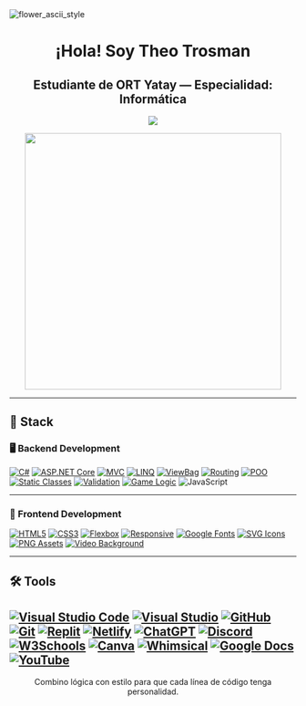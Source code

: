 <img src="https://github.com/user-attachments/assets/743c92d9-cc3a-47cc-9785-45785f718e43" alt="flower_ascii_style"/>

<h1 align="center">¡Hola! Soy Theo Trosman</h1>
<h2 align="center">Estudiante de ORT Yatay — Especialidad: Informática </h2>

<p align="center">
  <img src="https://github-readme-stats.vercel.app/api/top-langs/?username=Theotrosman&layout=compact&hide=TSQL&theme=chartreuse-light">
</p>
<p align="center">
  <img src="https://camo.githubusercontent.com/040d7e20f4131896397c8738b0dba5fbdab9799ad1985428e0c4b54317e0672a/68747470733a2f2f6769746875622d726561646d652d73747265616b2d73746174732e6865726f6b756170702e636f6d3f757365723d74755573756172696f267468656d653d6a6f6c6c7926646174655f666f726d61743d4d2532306a25354225324325323059253544" width="450" data-canonical-src="https://github-readme-streak-stats.herokuapp.com?user=tuUsuario&amp;theme=jolly&amp;date_format=M%20j%5B%2C%20Y%5D" style="max-width: 100%;"><img >
</p>

---

## 🧠 Stack

### 🖥️ Backend Development

[![C#](https://img.shields.io/badge/C%23-%23239120.svg?style=for-the-badge&logo=csharp&logoColor=white)](https://learn.microsoft.com/en-us/dotnet/csharp/)
[![ASP.NET Core](https://img.shields.io/badge/ASP.NET%20Core-512BD4.svg?style=for-the-badge&logo=dotnet&logoColor=white)](https://learn.microsoft.com/en-us/aspnet/core/)
[![MVC](https://img.shields.io/badge/MVC-Model%20View%20Controller-blueviolet?style=for-the-badge)](https://en.wikipedia.org/wiki/Model–view–controller)
[![LINQ](https://img.shields.io/badge/LINQ-Query%20Magic-blue?style=for-the-badge)](https://learn.microsoft.com/en-us/dotnet/csharp/programming-guide/concepts/linq/)
[![ViewBag](https://img.shields.io/badge/ViewBag-Dynamic%20Data-lightgrey?style=for-the-badge)](https://learn.microsoft.com/en-us/aspnet/core/mvc/views/overview)
[![Routing](https://img.shields.io/badge/Routing-Custom%20Paths-orange?style=for-the-badge)](https://learn.microsoft.com/en-us/aspnet/core/fundamentals/routing)
[![POO](https://img.shields.io/badge/POO-OOP%20Logic-darkgreen?style=for-the-badge)](https://learn.microsoft.com/en-us/dotnet/csharp/fundamentals/tutorials/oop)
[![Static Classes](https://img.shields.io/badge/Static%20Classes-Game%20State-blue?style=for-the-badge)](https://learn.microsoft.com/en-us/dotnet/csharp/programming-guide/classes-and-structs/static-classes-and-static-class-members)
[![Validation](https://img.shields.io/badge/Validation-User%20Input-critical?style=for-the-badge)](https://learn.microsoft.com/en-us/aspnet/core/mvc/models/validation)
[![Game Logic](https://img.shields.io/badge/Game%20Logic-Custom%20Rules-ff69b4?style=for-the-badge)](https://en.wikipedia.org/wiki/Game_logic)
![JavaScript](https://img.shields.io/badge/JavaScript-F7DF1E?style=for-the-badge&logo=javascript&logoColor=black)

---

### 🎨 Frontend Development

[![HTML5](https://img.shields.io/badge/HTML5-%23E34F26.svg?style=for-the-badge&logo=html5&logoColor=white)](https://developer.mozilla.org/en-US/docs/Web/HTML)
[![CSS3](https://img.shields.io/badge/CSS3-%231572B6.svg?style=for-the-badge&logo=css3&logoColor=white)](https://developer.mozilla.org/en-US/docs/Web/CSS)
[![Flexbox](https://img.shields.io/badge/Flexbox-Layout-%23F7DF1E.svg?style=for-the-badge&logo=css3&logoColor=black)](https://css-tricks.com/snippets/css/a-guide-to-flexbox/)
[![Responsive](https://img.shields.io/badge/Responsive%20Design-Adaptable-%2300C49A.svg?style=for-the-badge)](https://developer.mozilla.org/en-US/docs/Learn/CSS/CSS_layout/Responsive_Design)
[![Google Fonts](https://img.shields.io/badge/Google%20Fonts-Typography-%230074D9.svg?style=for-the-badge&logo=google&logoColor=white)](https://fonts.google.com/)
[![SVG Icons](https://img.shields.io/badge/SVG%20Icons-Scalable%20Graphics-orange?style=for-the-badge)](https://developer.mozilla.org/en-US/docs/Web/SVG)
[![PNG Assets](https://img.shields.io/badge/PNG%20Images-High%20Quality-blue?style=for-the-badge)](https://en.wikipedia.org/wiki/Portable_Network_Graphics)
[![Video Background](https://img.shields.io/badge/Video%20Background-Full%20Screen-red?style=for-the-badge)](https://developer.mozilla.org/en-US/docs/Web/HTML/Element/video) 

---

## 🛠️ Tools

[![Visual Studio Code](https://img.shields.io/badge/VSCode-007ACC.svg?style=for-the-badge&logo=visual-studio-code&logoColor=white)](https://code.visualstudio.com/)
[![Visual Studio](https://img.shields.io/badge/Visual%20Studio-5C2D91.svg?style=for-the-badge&logo=visual-studio&logoColor=white)](https://visualstudio.microsoft.com/)
[![GitHub](https://img.shields.io/badge/GitHub-181717.svg?style=for-the-badge&logo=github&logoColor=white)](https://github.com/theotrosman)
[![Git](https://img.shields.io/badge/Git-F05032.svg?style=for-the-badge&logo=git&logoColor=white)](https://git-scm.com/)
[![Replit](https://img.shields.io/badge/Replit-667881.svg?style=for-the-badge&logo=replit&logoColor=white)](https://replit.com/)
[![Netlify](https://img.shields.io/badge/Netlify-00C7B7.svg?style=for-the-badge&logo=netlify&logoColor=white)](https://www.netlify.com/)
[![ChatGPT](https://img.shields.io/badge/ChatGPT-10a37f.svg?style=for-the-badge&logo=openai&logoColor=white)](https://chat.openai.com/)
[![Discord](https://img.shields.io/badge/Discord-5865F2.svg?style=for-the-badge&logo=discord&logoColor=white)](https://discord.com/)
[![W3Schools](https://img.shields.io/badge/W3Schools-04AA6D.svg?style=for-the-badge&logo=w3schools&logoColor=white)](https://www.w3schools.com/)
[![Canva](https://img.shields.io/badge/Canva-00C4CC.svg?style=for-the-badge&logo=canva&logoColor=white)](https://www.canva.com/)
[![Whimsical](https://img.shields.io/badge/Whimsical-6f42c1.svg?style=for-the-badge&logo=whimsical&logoColor=white)](https://whimsical.com/)
[![Google Docs](https://img.shields.io/badge/Google%20Docs-4285F4.svg?style=for-the-badge&logo=google-docs&logoColor=white)](https://docs.google.com/)
[![YouTube](https://img.shields.io/badge/YouTube-Learning-FF0000.svg?style=for-the-badge&logo=youtube&logoColor=white)](https://youtube.com/)
---

<p align="center">
Combino lógica con estilo para que cada línea de código tenga personalidad.
</p>
